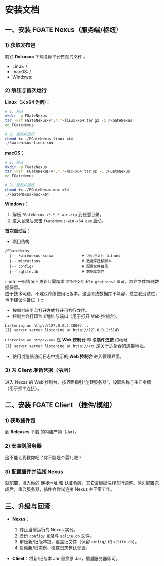 # 安装文档

## 一、安装 FGATE **Nexus**（服务端/枢纽）

### 1) 获取发布包

前往 **Releases** 下载与你平台匹配的文件 <VersionDisplay repo="nexus" show-date />。

- Linux:<VersionFilename repo="nexus" template="FGateNexus-{version}-linux-x64.tar.gz" /> / <VersionFilename repo="nexus" template="FGateNexus-{version}-linux-arm64.tar.gz" />
- macOS:<VersionFilename repo="nexus" template="FGateNexus-{version}-mac-x64.tar.gz" /> / <VersionFilename repo="nexus" template="FGateNexus-{version}-mac-arm64.tar.gz" />
- Windows:<VersionFilename repo="nexus" template="FGateNexus-{version}-win.zip" />

### 2) 解压与首次运行

**Linux（以 x64 为例）：**

```bash
# 1) 解压
mkdir -p FGateNexus
tar -xzf FGateNexus-v*.*.*-linux-x64.tar.gz -C /FGateNexus
cd FGateNexus

# 2) 赋权并运行
chmod +x ./FGateNexus-linux-x64
./FGateNexus-linux-x64
```

**macOS：**

```bash
# 1) 解压
mkdir -p FGateNexus
tar -xzf  FGateNexus-v*.*.*-mac-x64.tar.gz -C /FGateNexus
cd FGateNexus

# 2) 赋权并运行
chmod +x ./FGateNexus-mac-x64
./FGateNexus-mac-x64
```

**Windows：**

1. 解压 `FGateNexus-v*.*.*-win.zip` 到任意目录。
2. 进入目录后双击 `FGateNexus-win-x64.exe` 启动。

**首次启动后**：

- 项目结构

```console
/FGateNexus
  |-- FGateNexus-xx-xx             # 可执行文件（Linux）
  |-- migrations                   # 数据库迁移脚本
  |-- config/                      # 配置文件目录
  |-- sqlite.db                    # 数据库文件
```

:::info
一般情况下更新只需覆盖 `可执行文件` 和 `migrations/` 即可，其它文件跟随数据保留。<br>
由于技术问题，不建议降级使用旧版本。这会导致数据库不兼容，总之我没试过，也不建议你尝试（
:::

- 按照对应平台打开方式打开可执行文件。
- 控制台会打印监听地址与端口（用于打开 Web 控制台）。

```log
Listening on http://127.0.0.1:3000/...
[I] server server listening at http://127.0.0.1:5140
```

`Listening on http://xxx` 是 **Web 控制台** 和 **与插件连接** 的地址<br>
`[I] server server listening at http://xxx` 是关于适配器的连接地址。

- 使用浏览器访问日志中提示的 **Web 控制台** 进入管理界面。

### 3) 为 Client 准备凭据（令牌）

进入 Nexus 的 Web 控制台，按界面指引“创建服务器”，设置名称与生产令牌（用于插件连接）。

## 二、安装 FGATE **Client** （插件/模组）

### 1) 获取插件包

到 **Releases** 下载 <VersionDisplay repo="client" show-date /> 的构建产物（Jar）。

### 2) 安装到服务器

这不能让我教你吧？你不能是个婴儿吧？

### 3) 配置插件并连接 Nexus

就配置，填入你的 连接地址 和 认证令牌，其它请根据注释自行调整。两边配置完成后，重启服务器，插件会尝试连接 Nexus 并正常工作。

## 三、升级与回滚

- **Nexus**：
   1. 停止当前运行的 Nexus 实例。
   2. 备份 `config/` 目录与 `sqlite.db` 文件。
   3. 解压新/旧版本包，覆盖旧文件（保留 `config/` 和 `sqlite.db`）。
   4. 启动新/旧实例，检查日志确认无误。

- **Client**：将新/旧版本 Jar 替换原 Jar，重启服务器即可。
